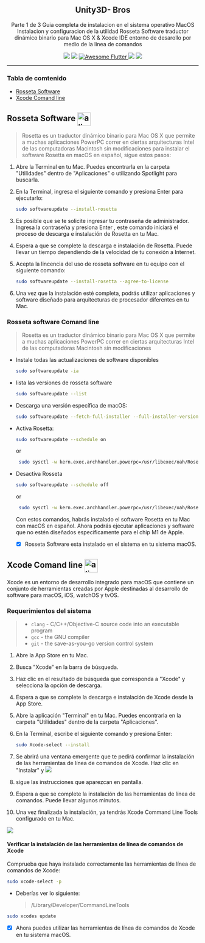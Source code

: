 

<p align="center">  
  <h2 align="center">Unity3D- Bros </h2>

<p align="center">  
 Parte 1 de 3 Guia completa de instalacion en el sistema operativo MacOS   
 Instalacion y configuracion de la utilidad Rosseta Software traductor dinámico binario para Mac OS X  &  Xcode IDE entorno de desarollo  por medio de la linea de comandos

</p>  
    <p align="center">
    <a href="https://github.com/antz22/ultimate-guide-to-flutter/stargazers" alt="Stars">
        <img src="https://img.shields.io/github/stars/antz22/ultimate-guide-to-flutter?style=for-the-badge" /></a>
    <a href="https://github.com/antz22/ultimate-guide-to-flutter/network/members" alt="Forks">
        <img src="https://img.shields.io/github/forks/antz22/ultimate-guide-to-flutter?style=for-the-badge" /></a>
    <a href="https://github.com/Solido/awesome-flutter">
        <img alt="Awesome Flutter" src="https://img.shields.io/badge/Awesome-Flutter-blue.svg?longCache=true&style=for-the-badge" />
    </a>
    <a href="https://img.shields.io/badge/flutter-2.2-green" alt="Flutter">
        <img src="https://img.shields.io/badge/flutter-2.2-green?style=for-the-badge" /></a>
    <a href="https://img.shields.io/badge/dart-2.13-green" alt="Flutter">
        <img src="https://img.shields.io/badge/dart-2.13-green?style=for-the-badge" /></a>
  </p>


---

### Tabla de comtenido 

- [Rosseta Software](#rosseta-software)
- [Xcode Comand line](#xcode-comand-line)



##  Rosseta Software <img  src="https://s3-alpha.figma.com/hub/file/369556540/2b78f13e-cbc8-4e7f-95ad-c00d7c135305-cover"  alt="align"  width="35"  height="35" align="center"  href="https://cdn.iconscout.com/icon/free/png-256/free-rubygems-283026.png?f=webp"/>
> Rosetta es un traductor dinámico binario para Mac OS X que permite a muchas aplicaciones PowerPC correr en ciertas arquitecturas Intel de las computadoras Macintosh sin modificaciones
> para instalar el software Rosetta en macOS en español, sigue estos pasos:  


1. Abre la Terminal en tu Mac. Puedes encontrarla en la carpeta "Utilidades" dentro de "Aplicaciones" o utilizando Spotlight para buscarla.  
  
2. En la Terminal, ingresa el siguiente comando y presiona Enter para ejecutarlo:  
  
	```bash
	sudo softwareupdate --install-rosetta
	```



3. Es posible que se te solicite ingresar tu contraseña de administrador. Ingresa la contraseña y presiona Enter , este comando iniciará el proceso de descarga e instalación de Rosetta en tu Mac.  
  
5. Espera a que se complete la descarga e instalación de Rosetta. Puede llevar un tiempo dependiendo de la velocidad de tu conexión a Internet.  

6. Acepta la lincencia del uso de rosseta software en tu  equipo con el siguiente comando:
	```bash
	sudo softwareupdate --install-rosetta --agree-to-license
	```
 

7. Una vez que la instalación esté completa, podrás utilizar aplicaciones y software diseñado para arquitecturas de procesador diferentes en tu Mac.  
 



###  Rosseta software Comand line
> Rosetta es un traductor dinámico binario para Mac OS X que permite a muchas aplicaciones PowerPC correr en ciertas arquitecturas Intel de las computadoras Macintosh sin modificaciones

-  Instale todas las actualizaciones de software disponibles
	```bash
	sudo softwareupdate -ia
	```
- lista las versiones de rosseta software

	```bash
	sudo softwareupdate --list
	```

- Descarga una versión específica de macOS:

	```bash
	sudo softwareupdate --fetch-full-installer --full-installer-version 10.15.4
	```
-  Activa Rosetta:
	```bash
	sudo softwareupdate --schedule on
	```
	or 
	```bash
	 sudo sysctl -w kern.exec.archhandler.powerpc=/usr/libexec/oah/RosettaNonGrata  
	```

- Desactiva Rosseta
	```bash
	sudo softwareupdate --schedule off
	```
	or 

	```bash
	 sudo sysctl -w kern.exec.archhandler.powerpc=/usr/libexec/oah/RosettaNonGrata
	```

	Con estos comandos, habrás instalado el software Rosetta en tu Mac con macOS en español. Ahora podrás ejecutar aplicaciones y software que no estén diseñados específicamente para el chip M1 de Apple.

	- [x] Rosseta Software esta instalado en el sistema en tu sistema macOS.


## Xcode Comand line <img  src="https://upload.wikimedia.org/wikipedia/en/5/56/Xcode_14_icon.png"  alt="align"  width="35"  height="35" align="center"  href="https://cdn.iconscout.com/icon/free/png-256/free-rubygems-283026.png?f=webp"/>

Xcode es un entorno de desarrollo integrado para macOS que contiene un conjunto de herramientas creadas por Apple destinadas al desarrollo de software para macOS, iOS, watchOS y tvOS.


### Requerimientos del sistema 
> -   `clang`  - C/C++/Objective-C source code into an executable program
>-   `gcc`  - the GNU compiler
>-   `git`  - the save-as-you-go version control system

	


1. Abre la App Store en tu Mac.
2. Busca "Xcode" en la barra de búsqueda.
3. Haz clic en el resultado de búsqueda que corresponda a "Xcode" y selecciona la opción de descarga.
4. Espera a que se complete la descarga e instalación de Xcode desde la App Store.
5. Abre la aplicación "Terminal" en tu Mac. Puedes encontrarla en la carpeta "Utilidades" dentro de la carpeta "Aplicaciones".
6. En la Terminal, escribe el siguiente comando y presiona Enter:
   
	```bash
	sudo Xcode-select --install
	```

7. Se abrirá una ventana emergente que te pedirá confirmar la instalación de las herramientas de línea de comandos de Xcode. Haz clic en "Instalar" y 
![](https://mac.install.guide/assets/images/ruby/install-Xcode-CLT.png)

8. sigue las instrucciones que aparezcan en pantalla.
9. Espera a que se complete la instalación de las herramientas de línea de comandos. Puede llevar algunos minutos.
10. Una vez finalizada la instalación, ya tendrás Xcode Command Line Tools configurado en tu Mac.

![](https://mac.install.guide/assets/images/ruby/install-Xcode-CLT-progress.png)




#### Verificar la instalación de las herramientas de línea de comandos de Xcode



Comprueba que haya instalado correctamente las herramientas de línea de comandos de Xcode:
```bash
sudo xcode-select -p
```

- Deberías ver lo siguiente:
  
  > /Library/Developer/CommandLineTools


```bash
sudo xcodes update
```

- [x] Ahora puedes utilizar las herramientas de línea de comandos de Xcode en tu sistema macOS.

<!--stackedit_data:
eyJoaXN0b3J5IjpbMjEzMDcwNjcyN119
-->